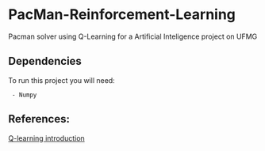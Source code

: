 # PacMan-Reinforcement-Learning
Pacman solver using Q-Learning for a Artificial Inteligence project on UFMG

## Dependencies
To run this project you will need:
```
 - Numpy
```

## References:
[Q-learning introduction](https://visualstudiomagazine.com/articles/2018/10/18/q-learning-with-python.aspx)
